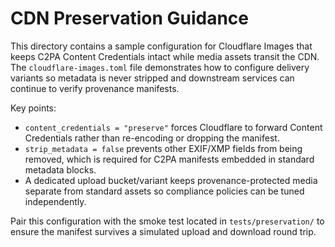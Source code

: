 # CDN Preservation Guidance

This directory contains a sample configuration for Cloudflare Images that keeps
C2PA Content Credentials intact while media assets transit the CDN. The
`cloudflare-images.toml` file demonstrates how to configure delivery variants so
metadata is never stripped and downstream services can continue to verify
provenance manifests.

Key points:

- `content_credentials = "preserve"` forces Cloudflare to forward Content
  Credentials rather than re-encoding or dropping the manifest.
- `strip_metadata = false` prevents other EXIF/XMP fields from being removed,
  which is required for C2PA manifests embedded in standard metadata blocks.
- A dedicated upload bucket/variant keeps provenance-protected media separate
  from standard assets so compliance policies can be tuned independently.

Pair this configuration with the smoke test located in `tests/preservation/` to
ensure the manifest survives a simulated upload and download round trip.
